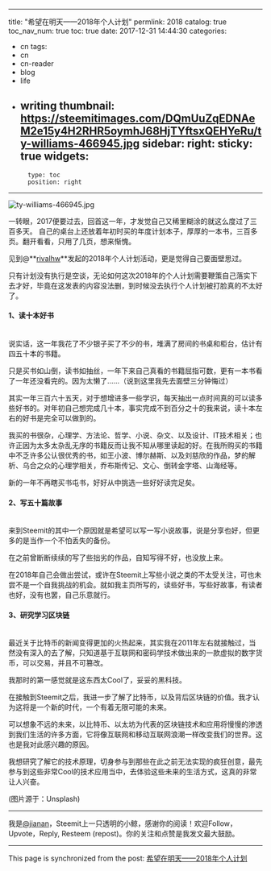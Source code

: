 
---
title: "希望在明天——2018年个人计划"
permlink: 2018
catalog: true
toc_nav_num: true
toc: true
date: 2017-12-31 14:44:30
categories:
- cn
tags:
- cn
- cn-reader
- blog
- life
- writing
thumbnail: https://steemitimages.com/DQmUuZqEDNAeM2e15y4H2RHR5oymhJ68HjTYftsxQEHYeRu/ty-williams-466945.jpg
sidebar:
    right:
        sticky: true
widgets:
    -
        type: toc
        position: right
---


![ty-williams-466945.jpg](https://steemitimages.com/DQmUuZqEDNAeM2e15y4H2RHR5oymhJ68HjTYftsxQEHYeRu/ty-williams-466945.jpg)

一转眼，2017便要过去，回首这一年，才发觉自己又稀里糊涂的就这么度过了三百多天。
自己的桌台上还放着年初时买的年度计划本子，厚厚的一本书，三百多页。翻开看看，只用了几页，想来惭愧。

见到@**[rivalhw](https://steemit.com/@rivalhw)**发起的2018年个人计划活动，更是觉得自己要面壁思过。

只有计划没有执行是空谈，无论如何这次2018年的个人计划需要鞭策自己落实下去才好，毕竟在这发表的内容没法删，到时候没去执行个人计划被打脸真的不太好了。

#### 1、读十本好书  
</br>
说实话，这一年我花了不少银子买了不少的书，堆满了房间的书桌和柜台，估计有四五十本的书籍。

只是买书如山倒，读书如抽丝，一年下来自己真看的书籍屈指可数，更有一本书看了一年还没看完的。因为太懒了……（说到这里我先去面壁三分钟悔过）

其实一年三百六十五天，对于想增进多一些学识，每天抽出一点时间真的可以读多些好书的。对年初自己想完成几十本，事实完成不到百分之十的我来说，读十本左右的好书是完全可以做到的。

我买的书很杂，心理学、方法论、哲学、小说、杂文、以及设计、IT技术相关；也许正因为太多太杂乱无序的书籍反而让我不知从哪里读起的好。在我所购买的书籍中不乏许多公认很优秀的书，如王小波、博尔赫斯、以及刘慈欣的作品，梦的解析、乌合之众的心理学相关，乔布斯传记、文心、倒转金字塔、山海经等。

新的一年不再瞎买书屯书，好好从中挑选一些好好读完足矣。

#### 2、写五十篇故事
</br>
来到Steemit的其中一个原因就是希望可以写一写小说故事，说是分享也好，但更多的是当作一个不怕丢失的备份。

在之前曾断断续续的写了些拙劣的作品，自知写得不好，也没放上来。

在2018年自己会做出尝试，或许在Steemit上写些小说之类的不太受关注，可也未尝不是一个自我挑战的机会。就如我主页所写的，读些好书，写些好故事，有读者也好，没有也罢，自己乐意就行。

#### 3、研究学习区块链
</br>
最近关于比特币的新闻变得更加的火热起来，其实我在2011年左右就接触过，当然没有深入的去了解，只知道基于互联网和密码学技术做出来的一款虚拟的数字货币，可以交易，并且不可篡改。

我那时的第一感觉就是这东西太Cool了，妥妥的黑科技。

在接触到Steemit之后，我进一步了解了比特币，以及背后区块链的价值。我才认为这将是一个新的时代，一个有着无限可能的未来。

可以想象不远的未来，以比特币、以太坊为代表的区块链技术和应用将慢慢的渗透到我们生活的许多方面，它将像互联网和移动互联网浪潮一样改变我们的世界。这也是我对此感兴趣的原因。

我想研究了解它的技术原理，切身参与到那些在此之前无法实现的疯狂创意，最先参与到这些非常Cool的技术应用当中，去体验这些未来的生活方式，这真的非常让人兴奋。

(图片源于：Unsplash)

---

我是[@jianan](https://steemit.com/@jianan)，Steemit上一只透明的小鲸，感谢你的阅读！欢迎Follow，Upvote，Reply, Resteem (repost)。你的关注和点赞是我发文最大鼓励。

- - -

This page is synchronized from the post: [希望在明天——2018年个人计划](https://steemit.com/@jianan/2018)
